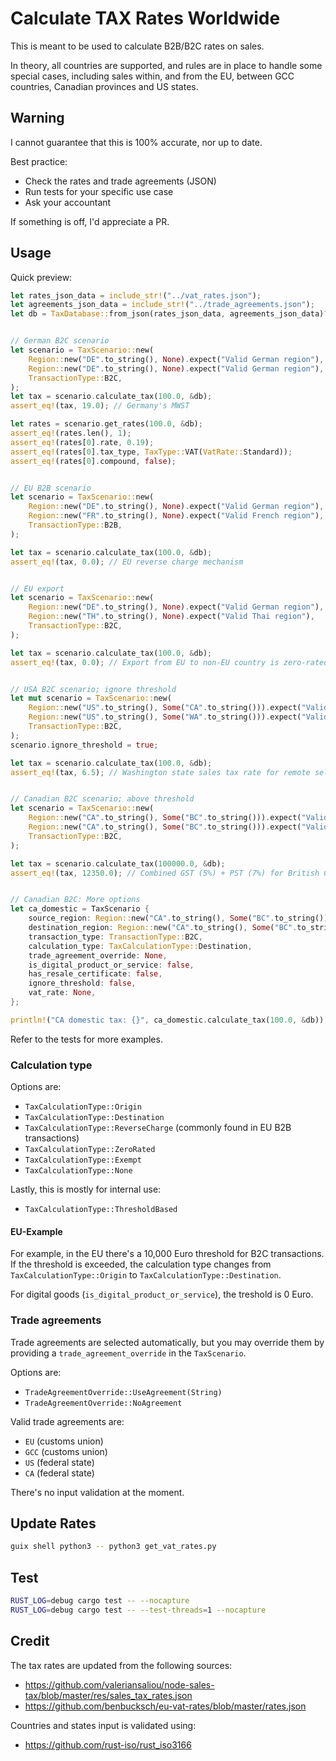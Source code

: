 # Calculate TAX Rates Worldwide

This is meant to be used to calculate B2B/B2C rates on sales.

In theory, all countries are supported, and rules are in place to handle some special cases, including sales within, and from the EU, between GCC countries, Canadian provinces and US states.

## Warning

I cannot guarantee that this is 100% accurate, nor up to date.

Best practice:

- Check the rates and trade agreements (JSON)
- Run tests for your specific use case
- Ask your accountant

If something is off, I'd appreciate a PR.

## Usage

Quick preview:

```rs
let rates_json_data = include_str!("../vat_rates.json");
let agreements_json_data = include_str!("../trade_agreements.json");
let db = TaxDatabase::from_json(rates_json_data, agreements_json_data)?;


// German B2C scenario
let scenario = TaxScenario::new(
    Region::new("DE".to_string(), None).expect("Valid German region"),
    Region::new("DE".to_string(), None).expect("Valid German region"),
    TransactionType::B2C,
);
let tax = scenario.calculate_tax(100.0, &db);
assert_eq!(tax, 19.0); // Germany's MWST

let rates = scenario.get_rates(100.0, &db);
assert_eq!(rates.len(), 1);
assert_eq!(rates[0].rate, 0.19);
assert_eq!(rates[0].tax_type, TaxType::VAT(VatRate::Standard));
assert_eq!(rates[0].compound, false);


// EU B2B scenario
let scenario = TaxScenario::new(
    Region::new("DE".to_string(), None).expect("Valid German region"),
    Region::new("FR".to_string(), None).expect("Valid French region"),
    TransactionType::B2B,
);

let tax = scenario.calculate_tax(100.0, &db);
assert_eq!(tax, 0.0); // EU reverse charge mechanism


// EU export
let scenario = TaxScenario::new(
    Region::new("DE".to_string(), None).expect("Valid German region"),
    Region::new("TH".to_string(), None).expect("Valid Thai region"),
    TransactionType::B2C,
);

let tax = scenario.calculate_tax(100.0, &db);
assert_eq!(tax, 0.0); // Export from EU to non-EU country is zero-rated for B2C too


// USA B2C scenario; ignore threshold
let mut scenario = TaxScenario::new(
    Region::new("US".to_string(), Some("CA".to_string())).expect("Valid US-CA region"),
    Region::new("US".to_string(), Some("WA".to_string())).expect("Valid US-WA region"),
    TransactionType::B2C,
);
scenario.ignore_threshold = true;

let tax = scenario.calculate_tax(100.0, &db);
assert_eq!(tax, 6.5); // Washington state sales tax rate for remote sellers


// Canadian B2C scenario; above threshold
let scenario = TaxScenario::new(
    Region::new("CA".to_string(), Some("BC".to_string())).expect("Valid Canadian BC region"),
    Region::new("CA".to_string(), Some("BC".to_string())).expect("Valid Canadian BC region"),
    TransactionType::B2C,
);

let tax = scenario.calculate_tax(100000.0, &db);
assert_eq!(tax, 12350.0); // Combined GST (5%) + PST (7%) for British Columbia


// Canadian B2C: More options
let ca_domestic = TaxScenario {
    source_region: Region::new("CA".to_string(), Some("BC".to_string())).expect("Country and region code is invalid"),
    destination_region: Region::new("CA".to_string(), Some("BC".to_string())).expect("Country and region code is invalid"),
    transaction_type: TransactionType::B2C,
    calculation_type: TaxCalculationType::Destination,
    trade_agreement_override: None,
    is_digital_product_or_service: false,
    has_resale_certificate: false,
    ignore_threshold: false,
    vat_rate: None,
};

println!("CA domestic tax: {}", ca_domestic.calculate_tax(100.0, &db));
```

Refer to the tests for more examples.

### Calculation type

Options are:
- `TaxCalculationType::Origin`
- `TaxCalculationType::Destination`
- `TaxCalculationType::ReverseCharge` (commonly found in EU B2B transactions)
- `TaxCalculationType::ZeroRated`
- `TaxCalculationType::Exempt`
- `TaxCalculationType::None`

Lastly, this is mostly for internal use:
- `TaxCalculationType::ThresholdBased`

#### EU-Example

For example, in the EU there's a 10,000 Euro threshold for B2C transactions. If the threshold is exceeded, the calculation type changes from `TaxCalculationType::Origin` to `TaxCalculationType::Destination`.

For digital goods (`is_digital_product_or_service`), the treshold is 0 Euro.

### Trade agreements

Trade agreements are selected automatically, but you may override them by providing a `trade_agreement_override` in the `TaxScenario`.

Options are:

- `TradeAgreementOverride::UseAgreement(String)`
- `TradeAgreementOverride::NoAgreement`

Valid trade agreements are:

- `EU` (customs union)
- `GCC` (customs union)
- `US` (federal state)
- `CA` (federal state)

There's no input validation at the moment.

## Update Rates

```bash
guix shell python3 -- python3 get_vat_rates.py
```

## Test

```bash
RUST_LOG=debug cargo test -- --nocapture
RUST_LOG=debug cargo test -- --test-threads=1 --nocapture
```

## Credit

The tax rates are updated from the following sources:
- https://github.com/valeriansaliou/node-sales-tax/blob/master/res/sales_tax_rates.json
- https://github.com/benbucksch/eu-vat-rates/blob/master/rates.json

Countries and states input is validated using:
- https://github.com/rust-iso/rust_iso3166


